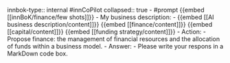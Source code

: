 innbok-type:: internal
#innCoPilot
collapsed:: true
	- #prompt {{embed [[innBoK/finance/few shots]]}}
		- My business description:
		- {{embed [[AI business description/content]]}} {{embed [[finance/content]]}} {{embed [[capital/content]]}} {{embed [[funding strategy/content]]}}
		- Action:
		- Propose finance: the management of financial resources and the allocation of funds within a business model.
		- Answer:
		- Please write your respons in a MarkDown code box.


